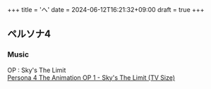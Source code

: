 +++
title = 'へ'
date = 2024-06-12T16:21:32+09:00
draft = true
+++

## ペルソナ4

### Music
OP : Sky's The Limit\
[Persona 4 The Animation OP 1 - Sky's The Limit (TV Size) ](https://www.youtube.com/watch?v=KG-ttquM9YU)


